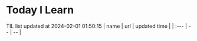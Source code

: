 # Today I Learn 
TIL list updated at 2024-02-01 01:50:15
| name | url | updated time |
| :--- | -- | -- |
